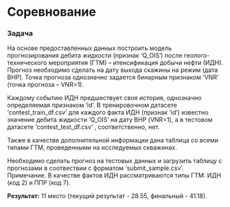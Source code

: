 # Соревнование

### Задача

На основе предоставленных данных построить модель прогнозирования дебита жидкости (признак ‘Q_OIS’) после геолого-технического мероприятия (ГТМ) – итенсификация добычи нефти (ИДН). Прогноз необходимо сделать на дату выхода скажины на режим (дата ВНР). Точка прогноза однозначно задается бинарным признаком ‘VNR’ (точка прогноза – VNR=1).

Каждому событию ИДН предшествует своя история, однозначно определяемая признаком ‘id’. В тренировочном датасете ‘contest_train_df.csv’ для каждого факта ИДН (признак ‘id’) известно значение дебита жидкости ‘Q_OIS’ на дату ВНР (VNR=1), а в тестовом датасете ‘contest_test_df.csv’ , соответственно, нет.

Также в качестве дополнительной информации дана таблица со всеми типами ГТМ, проведенными на исследуемых скважинах.

Необходимо сделать прогноз на тестовых данных и загрузить таблицу с прогнозами в соотвествии с форматом ‘submit_sample.csv’.
Примечание. В качестве фактов ИДН рассматриваются типы ГТМ: ИДН (код 2) и ППР (код 7).

**Результат:** 11 место (текущий результат - 28.55, финальный - 41.18).

